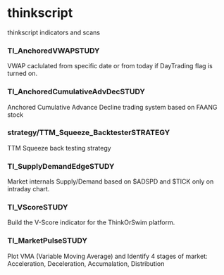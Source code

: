 # thinkscript
thinkscript indicators and scans


### TI_AnchoredVWAPSTUDY

VWAP caclulated from specific date or from today if DayTrading flag is turned on. 


### TI_AnchoredCumulativeAdvDecSTUDY

Anchored Cumulative Advance Decline trading system based on FAANG stock


### strategy/TTM_Squeeze_BacktesterSTRATEGY

TTM Squeeze back testing strategy

### TI_SupplyDemandEdgeSTUDY

Market internals Supply/Demand based on $ADSPD and $TICK only on intraday chart. 
 

### TI_VScoreSTUDY

Build the V-Score indicator for the ThinkOrSwim platform.

### TI_MarketPulseSTUDY

Plot VMA (Variable Moving Average) and Identify 4 stages of market: Acceleration, Deceleration, Accumalation, Distribution